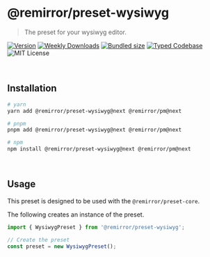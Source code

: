 # @remirror/preset-wysiwyg

> The preset for your wysiwyg editor.

[![Version][version]][npm] [![Weekly Downloads][downloads-badge]][npm] [![Bundled size][size-badge]][size] [![Typed Codebase][typescript]](./src/index.ts) ![MIT License][license]

[version]: https://flat.badgen.net/npm/v/@remirror/preset-wysiwyg
[npm]: https://npmjs.com/package/@remirror/preset-wysiwyg
[license]: https://flat.badgen.net/badge/license/MIT/purple
[size]: https://bundlephobia.com/result?p=@remirror/preset-wysiwyg
[size-badge]: https://flat.badgen.net/bundlephobia/minzip/@remirror/preset-wysiwyg
[typescript]: https://flat.badgen.net/badge/icon/TypeScript?icon=typescript&label
[downloads-badge]: https://badgen.net/npm/dw/@remirror/preset-wysiwyg/red?icon=npm

<br />

## Installation

```bash
# yarn
yarn add @remirror/preset-wysiwyg@next @remirror/pm@next

# pnpm
pnpm add @remirror/preset-wysiwyg@next @remirror/pm@next

# npm
npm install @remirror/preset-wysiwyg@next @remirror/pm@next
```

<br />

## Usage

This preset is designed to be used with the `@remirror/preset-core`.

The following creates an instance of the preset.

```ts
import { WysiwygPreset } from '@remirror/preset-wysiwyg';

// Create the preset
const preset = new WysiwygPreset();
```
